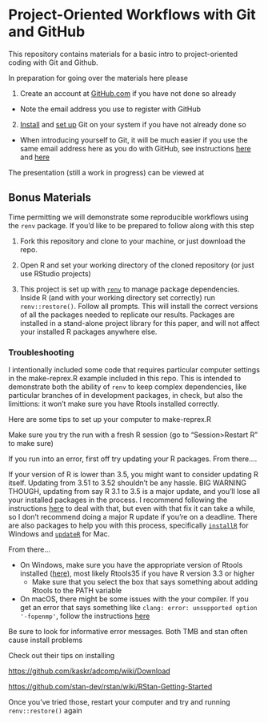 
<!-- README.md is generated from README.Rmd. Please edit that file -->

# Project-Oriented Workflows with Git and GitHub

<!-- badges: start -->
<!-- badges: end -->

This repository contains materials for a basic intro to project-oriented
coding with Git and Github.

In preparation for going over the materials here please

1.  Create an account at [GitHub.com](https://github.com/) if you have
    not done so already

-   Note the email address you use to register with GitHub

2.  [Install](https://git-scm.com/) and [set
    up](https://happygitwithr.com/install-intro.html) Git on your system
    if you have not already done so

-   When introducing yourself to Git, it will be much easier if you use
    the same email address here as you do with GitHub, see instructions
    [here](https://happygitwithr.com/hello-git.html) and
    [here](https://fish497.github.io/website/lectures/week_02/lec_05_intro_git.html)

The presentation (still a work in progress) can be viewed at

## Bonus Materials

Time permitting we will demonstrate some reproducible workflows using
the `renv` package. If you’d like to be prepared to follow along with
this step

1.  Fork this repository and clone to your machine, or just download the
    repo.

2.  Open R and set your working directory of the cloned repository (or
    just use RStudio projects)

3.  This project is set up with
    [`renv`](https://rstudio.github.io/renv/articles/renv.html) to
    manage package dependencies. Inside R (and with your working
    directory set correctly) run `renv::restore()`. Follow all prompts.
    This will install the correct versions of all the packages needed to
    replicate our results. Packages are installed in a stand-alone
    project library for this paper, and will not affect your installed R
    packages anywhere else.

### Troubleshooting

I intentionally included some code that requires particular computer
settings in the make-reprex.R example included in this repo. This is
intended to demonstrate both the ability of `renv` to keep complex
dependencies, like particular branches of in development packages, in
check, but also the limittions: it won’t make sure you have Rtools
installed correctly.

Here are some tips to set up your computer to make-reprex.R

Make sure you try the run with a fresh R session (go to
“Session&gt;Restart R” to make sure)

If you run into an error, first off try updating your R packages. From
there….

If your version of R is lower than 3.5, you might want to consider
updating R itself. Updating from 3.51 to 3.52 shouldn’t be any hassle.
BIG WARNING THOUGH, updating from say R 3.1 to 3.5 is a major update,
and you’ll lose all your installed packages in the process. I recommend
following the instructions
[here](https://www.datascienceriot.com/r/upgrade-R-packages/) to deal
with that, but even with that fix it can take a while, so I don’t
recommend doing a major R update if you’re on a deadline. There are also
packages to help you with this process, specifically
[`installR`](https://github.com/talgalili/installr/issues) for Windows
and [`updateR`](https://github.com/AndreaCirilloAC/updateR) for Mac.

From there…

-   On Windows, make sure you have the appropriate version of Rtools
    installed ([here](https://cran.r-project.org/bin/windows/Rtools/)),
    most likely Rtools35 if you have R version 3.3 or higher
    -   Make sure that you select the box that says something about
        adding Rtools to the PATH variable
-   On macOS, there might be some issues with the your compiler. If you
    get an error that says something like
    `clang: error: unsupported option '-fopenmp'`, follow the
    instructions
    [here](https://thecoatlessprofessor.com/programming/r-compiler-tools-for-rcpp-on-macos/)

Be sure to look for informative error messages. Both TMB and stan often
cause install problems

Check out their tips on installing

<https://github.com/kaskr/adcomp/wiki/Download>

<https://github.com/stan-dev/rstan/wiki/RStan-Getting-Started>

Once you’ve tried those, restart your computer and try and running
`renv::restore()` again
